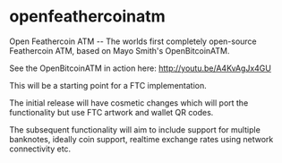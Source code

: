 openfeathercoinatm
==============

Open Feathercoin ATM -- The worlds first completely open-source Feathercoin ATM, based on Mayo Smith's OpenBitcoinATM.

See the OpenBitcoinATM in action here: http://youtu.be/A4KvAgJx4GU

This will be a starting point for a FTC implementation.

The initial release will have cosmetic changes which will port the functionality but use FTC artwork and wallet QR codes.

The subsequent functionality will aim to include support for multiple banknotes, ideally coin support, realtime exchange rates using network connectivity etc.
